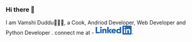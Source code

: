 ### Hi there 👋
I am Vamshi Duddu🙋🏻‍♂️, a Cook, Andriod Developer, Web Developer and Python Developer .
connect me at -
[![Linked In](https://github.com/vamshiduddu/vamshiduddu/blob/master/LI-Logo.png?raw=true)](https://www.linkedin.com/in/vamshi-duddu-5a6174167/)
